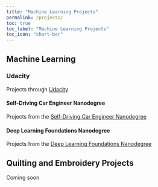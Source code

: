 ```yaml
---
title: "Machine Learning Projects"
permalink: /projects/
toc: true
toc_label: "Machine Learning Projects"
toc_icon: "chart-bar"
---
```


## Machine Learning

### Udacity  
Projects through [Udacity](https://www.udacity.com)  
  
#### Self-Driving Car Engineer Nanodegree  
Projects from the [Self-Driving Car Engineer Nanodegree](/sdcnd/)  

#### Deep Learning Foundations Nanodegree  
Projects from the [Deep Learning Foundations Nanodegree](/deeplearningnd/)  

  
## Quilting and Embroidery Projects  
Coming soon